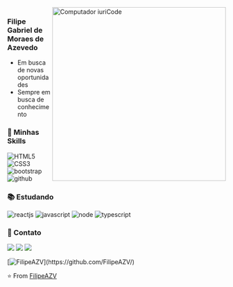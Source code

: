 <img src="https://raw.githubusercontent.com/MicaelliMedeiros/micaellimedeiros/master/image/computer-illustration.png" min-width="400px" max-width="400px" width="400px" align="right" alt="Computador iuriCode">

<h3> Filipe Gabriel de Moraes de Azevedo </h3>


- Em busca de novas oportunidades
- Sempre em busca de conhecimento

<h3> 🚀 Minhas Skills </h3>

![HTML5](https://img.shields.io/badge/html%205-grey?style=for-the-badge&logo=html5&logoColor=white&labelColor=8E2DE2)
![CSS3](https://img.shields.io/badge/css%203-grey?style=for-the-badge&logo=css3&logoColor=white&labelColor=8E2DE2)
![bootstrap](https://img.shields.io/badge/-bootstrap-grey?style=for-the-badge&logo=bootstrap&logoColor=white&labelColor=8E2DE2)
![github](https://img.shields.io/badge/-github-grey?style=for-the-badge&logo=github&logoColor=white&labelColor=8E2DE2)

<h3> 📚 Estudando </h3>

![reactjs](https://img.shields.io/badge/ReactJS-grey?style=for-the-badge&logo=React&logoColor=white&labelColor=8E2DE2)
![javascript](https://img.shields.io/badge/-JavaScript-grey?style=for-the-badge&logo=javascript&logoColor=white&labelColor=8E2DE2)
![node](https://img.shields.io/badge/node-grey?style=for-the-badge&logo=javascript&logoColor=white&labelColor=8E2DE2)
![typescript](https://img.shields.io/badge/typescript-grey?style=for-the-badge&logo=typescript&logoColor=white&labelColor=8E2DE2)

  <h3> 📱 Contato </h3>

<p align="left">
  <a href="https://wa.me/5551991222533" alt="WhatsApp">
  <img src="https://img.shields.io/badge/WhatsApp-25D366?style=for-the-badge&logo=whatsapp&logoColor=white&link"/></a>
  
  <a href="https://accounts.google.com/ServiceLogin?service=mail&passive=true&Email=example@domain.com&continue=https://mail.google.com/mail/u/example@domain.com/?view=cm%26fs=1%26to=filipeazevedomoraes@gmail.com" alt="Gmail">
  <img src="https://img.shields.io/badge/Gmail-D14836?style=for-the-badge&logo=gmail&logoColor=white&link"/></a>

  <a href="https://linkedin.com/in/filipeazevedoo" alt="Linkedin">
  <img src="https://img.shields.io/badge/LinkedIn-0077B5?style=for-the-badge&logo=linkedin&logoColor=white&linko/"/></a>
</p>  
  
[![FilipeAZV](https://github-readme-stats.vercel.app/api/top-langs/?username=FilipeAZV&hide=html&layout=compact&theme=tokyonight,)](https://github.com/FilipeAZV/)

⭐️ From [FilipeAZV](https://github.com/FilipeAZV)
